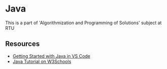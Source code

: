 # Java

This is a part of 'Algorithmization and Programming of Solutions' subject at RTU

## Resources

- [Getting Started with Java in VS Code](https://code.visualstudio.com/docs/java/java-tutorial)
- [Java Tutorial on W3Schools](https://www.w3schools.com/java/default.asp)